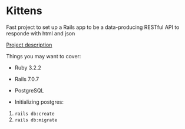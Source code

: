 # Kittens

Fast project to set up a Rails app to be a data-producing RESTful API to responde with html and json

[Project description](https://www.theodinproject.com/lessons/ruby-on-rails-kittens-api)


Things you may want to cover:

* Ruby 3.2.2

* Rails 7.0.7

* PostgreSQL

* Initializing postgres:

1. ```rails db:create```
2. ```rails db:migrate```
